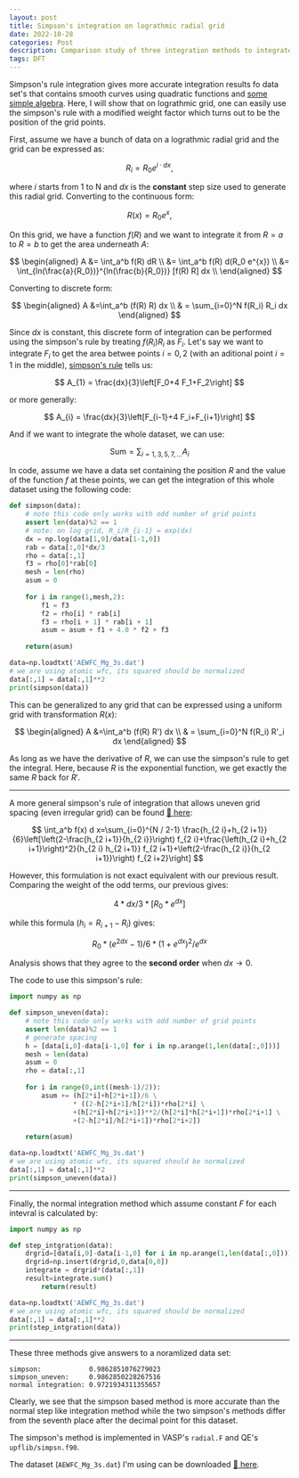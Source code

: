 ```yaml
---
layout: post
title: Simpson's integration on lograthmic radial grid
date: 2022-10-28
categories: Post
description: Comparison study of three integration methods to integrate a smooth function on a lograthmic radial grid. 
tags: DFT
---
```


Simpson's rule integration gives more accurate integration results fo data set's that contains smooth curves using quadratic functions and [some simple algebra](https://www.intmath.com/integration/6-simpsons-rule.php). Here, I will show that on lograthmic grid, one can easily use the simpson's rule with a modified weight factor which turns out to be the position of the grid points.

First, assume we have a bunch of data on a lograthmic radial grid and the grid can be expressed as:

$$
R_i = R_0 e^{i \cdot dx},
$$

where $i$ starts from 1 to N and $dx$ is the __constant__ step size used to generate this radial grid. Converting to the continuous form:

$$
R(x)= R_0 e^{x},
$$

On this grid, we have a function $f(R)$ and we want to integrate it from $R=a$ to $R=b$ to get the area underneath $A$:

$$
\begin{aligned}
A &= \int_a^b f(R) dR \\
&= \int_a^b f(R) d(R_0 e^{x}) \\
&= \int_{ln(\frac{a}{R_0})}^{ln(\frac{b}{R_0})} [f(R) R] dx \\ 
\end{aligned}
$$

Converting to discrete form:

$$
\begin{aligned}
A &=\int_a^b (f(R) R) dx \\ 
& = \sum_{i=0}^N f(R_i) R_i dx
\end{aligned}
$$

Since $dx$ is constant, this discrete form of integration can be performed using the simpson's rule by treating $f(R_i)R_i$ as  $F_i$. Let's say we want to integrate $F_i$ to get the area betwee points $i=0,2$ (with an aditional point $i=1$ in the middle), [simpson's rule](https://en.wikipedia.org/wiki/Simpson%27s_rule#cite_note-7) tells us:

$$
A_{1} = \frac{dx}{3}\left[F_0+4 F_1+F_2\right]
$$

or more generally:

$$
A_{i} = \frac{dx}{3}\left[F_{i-1}+4 F_i+F_{i+1}\right]
$$

And if we want to integrate the whole dataset, we can use:

$$
\text{Sum} = \sum_{i=1,3,5,7,...} A_i 
$$

In code, assume we have a data set containing the position $R$ and the value of the function $f$ at these points, we can get the integration of this whole dataset using the following code:

```python
def simpson(data):
    # note this code only works with odd number of grid points
    assert len(data)%2 == 1
    # note: on log grid, R_i/R_{i-1} = exp(dx)
    dx = np.log(data[1,0]/data[1-1,0])
    rab = data[:,0]*dx/3
    rho = data[:,1]
    f3 = rho[0]*rab[0]
    mesh = len(rho)
    asum = 0
    
    for i in range(1,mesh,2):
        f1 = f3
        f2 = rho[i] * rab[i]
        f3 = rho[i + 1] * rab[i + 1]
        asum = asum + f1 + 4.0 * f2 + f3
    
    return(asum)

data=np.loadtxt('AEWFC_Mg_3s.dat')
# we are using atomic wfc, its squared should be normalized
data[:,1] = data[:,1]**2
print(simpson(data))
```

This can be generalized to any grid that can be expressed using a uniform grid with transformation $R(x)$:

$$
\begin{aligned}
A &=\int_a^b (f(R) R') dx \\ 
& = \sum_{i=0}^N f(R_i) R'_i dx
\end{aligned}
$$

As long as we have the derivative of $R$, we can use the simpson's rule to get the integral. Here, because $R$ is the exponential function, we get exactly the same $R$ back for  $R'$.

---

A more general simpson's rule of integration that allows uneven grid spacing (even irregular grid) can be found [:link: here](https://en.wikipedia.org/wiki/Simpson%27s_rule#cite_note-7):

$$
\int_a^b f(x) d x=\sum_{i=0}^{N / 2-1} \frac{h_{2 i}+h_{2 i+1}}{6}\left[\left(2-\frac{h_{2 i+1}}{h_{2 i}}\right) f_{2 i}+\frac{\left(h_{2 i}+h_{2 i+1}\right)^2}{h_{2 i} h_{2 i+1}} f_{2 i+1}+\left(2-\frac{h_{2 i}}{h_{2 i+1}}\right) f_{2 i+2}\right]
$$

However, this formulation is not exact equivalent with our previous result. Comparing the weight of the odd terms, our previous gives:

$$
4*dx/3*[R_0*e^{dx}]
$$

while this formula ($h_i = R_{i+1} - R_i$) gives:

$$
R_0*(e^{2dx}-1)/6*(1+e^{dx})^2/e^{dx}
$$

Analysis shows that they agree to the __second order__ when $dx \to 0$.

The code to use this simpson's rule:

```python
import numpy as np

def simpson_uneven(data):
    # note this code only works with odd number of grid points
    assert len(data)%2 == 1
    # generate spacing
    h = [data[i,0]-data[i-1,0] for i in np.arange(1,len(data[:,0]))]
    mesh = len(data)
    asum = 0
    rho = data[:,1]
    
    for i in range(0,int((mesh-1)/2)):
        asum += (h[2*i]+h[2*i+1])/6 \
                * ((2-h[2*i+1]/h[2*i])*rho[2*i] \
                +(h[2*i]+h[2*i+1])**2/(h[2*i]*h[2*i+1])*rho[2*i+1] \
                +(2-h[2*i]/h[2*i+1])*rho[2*i+2])
    
    return(asum)

data=np.loadtxt('AEWFC_Mg_3s.dat')
# we are using atomic wfc, its squared should be normalized
data[:,1] = data[:,1]**2
print(simpson_uneven(data))
```

---

Finally, the normal integration method which assume constant $F$ for each intevral is calculated by:

```python
import numpy as np

def step_intgration(data):
    drgrid=[data[i,0]-data[i-1,0] for i in np.arange(1,len(data[:,0]))]
    drgrid=np.insert(drgrid,0,data[0,0])
    integrate = drgrid*(data[:,1])
    result=integrate.sum()
		return(result)

data=np.loadtxt('AEWFC_Mg_3s.dat')
# we are using atomic wfc, its squared should be normalized
data[:,1] = data[:,1]**2
print(step_intgration(data))
```

---

These three methods give answers to a noramlized data set:

```
simpson:            0.9862851076279023
simpson_uneven:     0.9862850228267516
normal integration: 0.9721934311355657
```

Clearly, we see that the simpson based method is more accurate than the normal step like integration method while the two simpson's methods differ from the seventh place after the decimal point for this dataset.

The simpson's method is implemented in VASP's `radial.F` and QE's `upflib/simpsn.f90`.

The dataset (`AEWFC_Mg_3s.dat`) I'm using can be downloaded [:link: here]({{site.baseurl}}/assets/other/2022-10-28-AEWFC_Mg_3s.dat).
